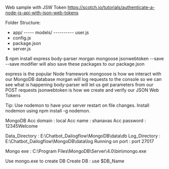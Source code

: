 Web sample with JSW Token 
https://scotch.io/tutorials/authenticate-a-node-js-api-with-json-web-tokens


Folder Structure:

- app/
----- models/
---------- user.js
- config.js
- package.json
- server.js

$ npm install express body-parser morgan mongoose jsonwebtoken --save
--save modifier will also save these packages to our package.json

express is the popular Node framework
mongoose is how we interact with our MongoDB database
morgan will log requests to the console so we can see what is happening
body-parser will let us get parameters from our POST requests
jsonwebtoken is how we create and verify our JSON Web Tokens

Tip: Use nodemon to have your server restart on file changes. Install nodemon using npm install -g nodemon.

MongoDB
Acc domain : local
Acc name : shanavas
Acc password : 12345Welcome

Data_Directory : E:\Chatbot_Dailogflow\MongoDB\data\db
Log_Directory : E:\Chatbot_Dailogflow\MongoDB\data\log
Running on port :  port 27017

Mongo exe : C:\Program Files\MongoDB\Server\4.0\bin\mongo.exe

Use mongo.exe to create DB
Create DB : use $DB_Name

